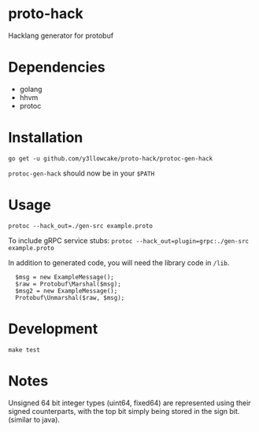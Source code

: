 # proto-hack
Hacklang generator for protobuf

# Dependencies
- golang
- hhvm
- protoc

# Installation
`go get -u github.com/y3llowcake/proto-hack/protoc-gen-hack`

`protoc-gen-hack` should now be in your `$PATH`

# Usage
`protoc --hack_out=./gen-src example.proto`

To include gRPC service stubs:
`protoc --hack_out=plugin=grpc:./gen-src example.proto`

In addition to generated code, you will need the library code in `/lib`.

```
  $msg = new ExampleMessage();
  $raw = Protobuf\Marshal($msg);
  $msg2 = new ExampleMessage(); 
  Protobuf\Unmarshal($raw, $msg);
```

# Development
`make test`

# Notes
Unsigned 64 bit integer types (uint64, fixed64) are represented using their
signed counterparts, with the top bit simply being stored in the sign bit.
(similar to java).

